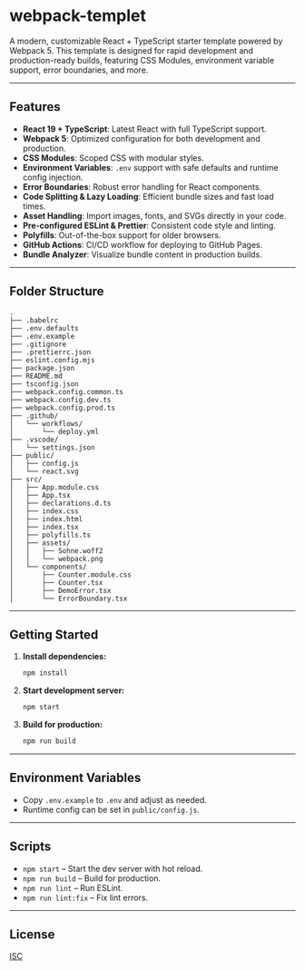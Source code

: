 # webpack-templet

A modern, customizable React + TypeScript starter template powered by Webpack 5. This template is designed for rapid development and production-ready builds, featuring CSS Modules, environment variable support, error boundaries, and more.

---

## Features

- **React 19 + TypeScript**: Latest React with full TypeScript support.
- **Webpack 5**: Optimized configuration for both development and production.
- **CSS Modules**: Scoped CSS with modular styles.
- **Environment Variables**: `.env` support with safe defaults and runtime config injection.
- **Error Boundaries**: Robust error handling for React components.
- **Code Splitting & Lazy Loading**: Efficient bundle sizes and fast load times.
- **Asset Handling**: Import images, fonts, and SVGs directly in your code.
- **Pre-configured ESLint & Prettier**: Consistent code style and linting.
- **Polyfills**: Out-of-the-box support for older browsers.
- **GitHub Actions**: CI/CD workflow for deploying to GitHub Pages.
- **Bundle Analyzer**: Visualize bundle content in production builds.

---

## Folder Structure

```
.
├── .babelrc
├── .env.defaults
├── .env.example
├── .gitignore
├── .prettierrc.json
├── eslint.config.mjs
├── package.json
├── README.md
├── tsconfig.json
├── webpack.config.common.ts
├── webpack.config.dev.ts
├── webpack.config.prod.ts
├── .github/
│   └── workflows/
│       └── deploy.yml
├── .vscode/
│   └── settings.json
├── public/
│   ├── config.js
│   └── react.svg
├── src/
│   ├── App.module.css
│   ├── App.tsx
│   ├── declarations.d.ts
│   ├── index.css
│   ├── index.html
│   ├── index.tsx
│   ├── polyfills.ts
│   ├── assets/
│   │   ├── Sohne.woff2
│   │   └── webpack.png
│   └── components/
│       ├── Counter.module.css
│       ├── Counter.tsx
│       ├── DemoError.tsx
│       └── ErrorBoundary.tsx
```

---

## Getting Started

1. **Install dependencies:**

   ```sh
   npm install
   ```

2. **Start development server:**

   ```sh
   npm start
   ```

3. **Build for production:**
   ```sh
   npm run build
   ```

---

## Environment Variables

- Copy `.env.example` to `.env` and adjust as needed.
- Runtime config can be set in `public/config.js`.

---

## Scripts

- `npm start` – Start the dev server with hot reload.
- `npm run build` – Build for production.
- `npm run lint` – Run ESLint.
- `npm run lint:fix` – Fix lint errors.

---

## License

[ISC](LICENSE)
